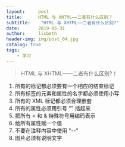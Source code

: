 ```yaml
---
layout:     post
title:      HTML 与 XHTML——二者有什么区别？
subtitle:    "HTML 与 XHTML——二者有什么区别?"
date:       2019-05-31
author:     lisbeth
header-img: img/post_04.jpg
catalog: true
tags:
    - 学习
---
```

 > HTML 与 XHTML——二者有什么区别?！

1. 所有的标记都必须要有一个相应的结束标记
2. 所有标签的元素和属性的名字都必须使用小写
3. 所有的 XML 标记都必须合理嵌套
4. 所有的属性必须用引号 "" 括起来
5. 把所有 < 和 & 特殊符号用编码表示
6. 给所有属性赋一个值
7. 不要在注释内容中使用 "--"
8. 图片必须有说明文字
